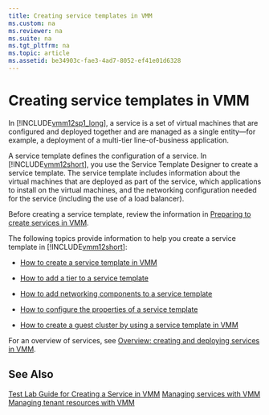```yaml
---
title: Creating service templates in VMM
ms.custom: na
ms.reviewer: na
ms.suite: na
ms.tgt_pltfrm: na
ms.topic: article
ms.assetid: be34903c-fae3-4ad7-8052-ef41e01d6328
---
```

# Creating service templates in VMM
In [!INCLUDE[vmm12sp1_long](./Token/vmm12sp1_long_md.md)], a service is a set of virtual machines that are configured and deployed together and are managed as a single entity—for example, a deployment of a multi\-tier line\-of\-business application.

A service template defines the configuration of a service. In [!INCLUDE[vmm12short](./Token/vmm12short_md.md)], you use the Service Template Designer to create a service template. The service template includes information about the virtual machines that are deployed as part of the service, which applications to install on the virtual machines, and the networking configuration needed for the service \(including the use of a load balancer\).

Before creating a service template, review the information in [Preparing to create services in VMM](./Preparing-to-create-services-in-VMM.md).

The following topics provide information to help you create a service template in [!INCLUDE[vmm12short](./Token/vmm12short_md.md)]:

-   [How to create a service template in VMM](./How-to-create-a-service-template-in-VMM.md)

-   [How to add a tier to a service template](./How-to-add-a-tier-to-a-service-template.md)

-   [How to add networking components to a service template](./How-to-add-networking-components-to-a-service-template.md)

-   [How to configure the properties of a service template](./How-to-configure-the-properties-of-a-service-template.md)

-   [How to create a guest cluster by using a service template in VMM](./How-to-create-a-guest-cluster-by-using-a-service-template-in-VMM.md)

For an overview of services, see [Overview: creating and deploying services in VMM](./Overview--creating-and-deploying-services-in-VMM.md).

## See Also
[Test Lab Guide for Creating a Service in VMM](http://www.microsoft.com/download/details.aspx?id=38837)
[Managing services with VMM](./Managing-services-with-VMM.md)
[Managing tenant resources with VMM](./Managing-tenant-resources-with-VMM.md)


